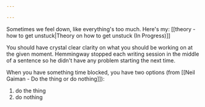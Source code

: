 ```yaml
---

---
```

Sometimes we feel down, like everything's too much. Here's my: [[theory - how to get unstuck|Theory on how to get unstuck (In Progress)]]

You should have crystal clear clarity on what you should be working on at the given moment. Hemmingway stopped each writing session in the middle of a sentence so he didn't have any problem starting the next time.

When you have something time blocked, you have two options (from [[Neil Gaiman - Do the thing or do nothing]]):
1. do the thing
2. do nothing

